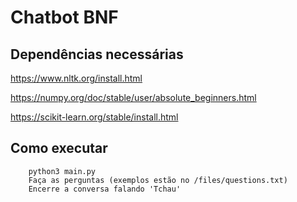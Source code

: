 # Chatbot BNF

## Dependências necessárias
https://www.nltk.org/install.html

https://numpy.org/doc/stable/user/absolute_beginners.html

https://scikit-learn.org/stable/install.html


## Como executar

        python3 main.py
        Faça as perguntas (exemplos estão no /files/questions.txt)
        Encerre a conversa falando 'Tchau'